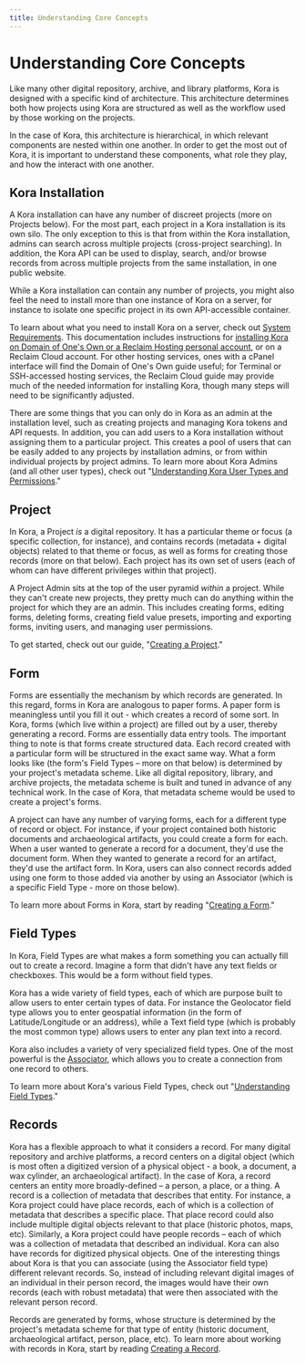 ```yaml
---
title: Understanding Core Concepts
---
```


# Understanding Core Concepts

Like many other digital repository, archive, and library platforms, Kora is designed with a specific kind of architecture. This architecture determines both how projects using Kora are structured as well as the workflow used by those working on the projects.

In the case of Kora, this architecture is hierarchical, in which relevant components are nested within one another. In order to get the most out of Kora, it is important to understand these components, what role they play, and how the interact with one another.

## Kora Installation

A Kora installation can have any number of discreet projects (more on Projects below). For the most part, each project in a Kora installation is its own silo. The only exception to this is that from within the Kora installation, admins can search across multiple projects (cross-project searching). In addition, the Kora API can be used to display, search, and/or browse records from across multiple projects from the same installation, in one public website.

While a Kora installation can contain any number of projects, you might also feel the need to install more than one instance of Kora on a server, for instance to isolate one specific project in its own API-accessible container.

To learn about what you need to install Kora on a server, check out [System Requirements](../getting-started/system_requirements.md). This documentation includes instructions for [installing Kora on Domain of One's Own or a Reclaim Hosting personal account](../getting-started/installing_kora_domains.md), or on a Reclaim Cloud account. For other hosting services, ones with a cPanel interface will find the Domain of One's Own guide useful; for Terminal or SSH-accessed hosting services, the Reclaim Cloud guide may provide much of the needed information for installing Kora, though many steps will need to be significantly adjusted.

There are some things that you can only do in Kora as an admin at the installation level, such as creating projects and managing Kora tokens and API requests. In addition, you can add users to a Kora installation without assigning them to a particular project. This creates a pool of users that can be easily added to any projects by installation admins, or from within individual projects by project admins. To learn more about Kora Admins (and all other user types), check out "[Understanding Kora User Types and Permissions](../getting-started/understanding_kora_user_types_and_permissions.md)."


## Project

In Kora, a Project *is* a digital repository. It has a particular theme or focus (a specific collection, for instance), and contains records (metadata + digital objects) related to that theme or focus, as well as forms for creating those records (more on that below). Each project has its own set of users (each of whom can have different privileges within that project).

A Project Admin sits at the top of the user pyramid *within* a project. While they can't create new projects, they pretty much can do anything within the project for which they are an admin. This includes creating forms, editing forms, deleting forms, creating field value presets, importing and exporting forms, inviting users, and managing user permissions.

To get started, check out our guide, "[Creating a Project](../../projects/creating_a_project)."

## Form

Forms are essentially the mechanism by which records are generated. In this regard, forms in Kora are analogous to paper forms. A paper form is meaningless until you fill it out - which creates a record of some sort. In Kora, forms (which live within a project) are filled out by a user, thereby generating a record. Forms are essentially data entry tools. The important thing to note is that forms create structured data. Each record created with a particular form will be structured in the exact same way. What a form looks like (the form's Field Types – more on that below) is determined by your project's metadata scheme. Like all digital repository, library, and archive projects, the metadata scheme is built and tuned in advance of any technical work. In the case of Kora, that metadata scheme would be used to create a project's forms.

A project can have any number of varying forms, each for a different type of record or object. For instance, if your project contained both historic documents and archaeological artifacts, you could create a form for each. When a user wanted to generate a record for a document, they'd use the document form. When they wanted to generate a record for an artifact, they'd use the artifact form. In Kora, users can also connect records added using one form to those added via another by using an Associator (which is a specific Field Type - more on those below).

To learn more about Forms in Kora, start by reading "[Creating a Form](../../forms/creating_a_form)."


## Field Types

In Kora, Field Types are what makes a form something you can actually fill out to create a record. Imagine a form that didn't have any text fields or checkboxes. This would be a form without field types.

Kora has a wide variety of field types, each of which are purpose built to allow users to enter certain types of data. For instance the Geolocator field type allows you to enter geospatial information (in the form of Latitude/Longitude or an address), while a Text field type (which is probably the most common type) allows users to enter any plan text into a record.

Kora also includes a variety of very specialized field types. One of the most powerful is the [Associator](../../forms/understanding_field_types#associator), which allows you to create a connection from one record to others.

To learn more about Kora's various Field Types, check out "[Understanding Field Types](../../forms/understanding_field_types/)."


## Records

Kora has a flexible approach to what it considers a record. For many digital repository and archive platforms, a record centers on a digital object (which is most often a digitized version of a physical object - a book, a document, a wax cylinder, an archaeological artifact). In the case of Kora, a record centers an entity more broadly-defined – a person, a place, or a thing. A record is a collection of metadata that describes that entity. For instance, a Kora project could have place records, each of which is a collection of metadata that describes a specific place. That place record could also include multiple digital objects relevant to that place (historic photos, maps, etc). Similarly, a Kora project could have people records – each of which was a collection of metadata that described an individual. Kora can also have records for digitized physical objects. One of the interesting things about Kora is that you can associate (using the Associator field type) different relevant records. So, instead of including relevant digital images of an individual in their person record, the images would have their own records (each with robust metadata) that were then associated with the relevant person record.

Records are generated by forms, whose structure is determined by the project's metadata scheme for that type of entity (historic document, archaeological artifact, person, place, etc). To learn more about working with records in Kora, start by reading [Creating a Record](../records/creating_a_record.md).

